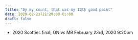 ```yaml
---
title: "By my count, that was my 12th good point"
date: 2020-02-23T21:20:00-05:00
draft: false
---
```

- 2020 Scotties final, ON vs MB February 23rd, 2020 9:20pm